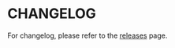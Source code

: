 # CHANGELOG

For changelog, please refer to the [releases](https://github.com/LM-Commons/LmcRbacMvc/releases) page.
